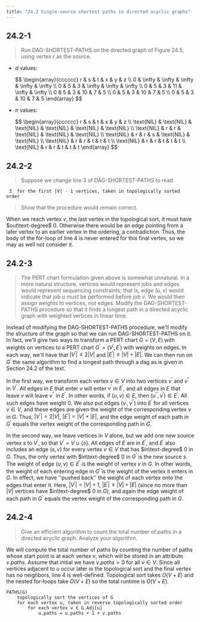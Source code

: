 ```yaml
---
title: "24.2 Single-source shortest paths in directed acyclic graphs"
---
```


## 24.2-1

> Run $\text{DAG-SHORTEST-PATHS}$ on the directed graph of Figure 24.5, using vertex $r$ as the source.

- $d$ values:

    <div>
    $$
    \begin{array}{cccccc}
    r & s & t & x & y & z \\
    0 & \infty & \infty & \infty & \infty & \infty \\
    0 & 5 & 3 & \infty & \infty & \infty \\
    0 & 5 & 3 & 11 & \infty & \infty \\
    0 & 5 & 3 & 10 & 7 & 5 \\
    0 & 5 & 3 & 10 & 7 & 5 \\
    0 & 5 & 3 & 10 & 7 & 5
    \end{array}
    $$
    </div>

- $\pi$ values:

    <div>
    $$
    \begin{array}{cccccc}
    r & s & t & x & y & z \\
    \text{NIL} & \text{NIL} & \text{NIL} & \text{NIL} & \text{NIL} & \text{NIL} \\
    \text{NIL} & r & r & \text{NIL} & \text{NIL} & \text{NIL} \\
    \text{NIL} & r & r & s & \text{NIL} & \text{NIL} \\
    \text{NIL} & r & r & t & t & t \\
    \text{NIL} & r & r & t & t & t \\
    \text{NIL} & r & r & t & t & t 
    \end{array}
    $$
    </div>

## 24.2-2

> Suppose we change line 3 of $\text{DAG-SHORTEST-PATHS}$ to read 
>
```
 3  for the first |V| - 1 vertices, taken in topologically sorted order
```
> 
> Show that the procedure would remain correct.

When we reach vertex $v$, the last vertex in the topological sort, it must have $out\text-degree$ $0$. Otherwise there would be an edge pointing from a later vertex to an earlier vertex in the ordering, a contradiction. Thus, the body of the for-loop of line 4 is never entered for this final vertex, so we may as well not consider it.

## 24.2-3

> The PERT chart formulation given above is somewhat unnatural. In a more natural structure, vertices would represent jobs and edges would represent sequencing constraints; that is, edge $(u, v)$ would indicate that job $u$ must be performed before job $v$. We would then assign weights to vertices, not edges. Modify the $\text{DAG-SHORTEST-PATHS}$ procedure so that it finds a longest path in a directed acyclic graph with weighted vertices in linear time.

Instead of modifying the $\text{DAG-SHORTEST-PATHS}$ procedure, we'll modify the structure of the graph so that we can run $\text{DAG-SHORTEST-PATHS}$ on it. In fact, we'll give two ways to transform a PERT chart $G = (V, E)$ with weights on vertices to a PERT chart $G^\prime = (V^\prime, E^\prime)$ with weights on edges. In each way, we'll have that $|V^\prime| \le 2|V|$ and $|E^\prime| \le |V| + |E|$. We can then run on $G^\prime$ the same algorithm to find a longest path through a dag as is given in Section 24.2 of the text.

In the first way, we transform each vertex $v \in V$ into two vertices $v^\prime$ and $v^{\prime\prime}$ in $V^\prime$. All edges in $E$ that enter $v$ will enter $v^\prime$ in $E^\prime$, and all edges in $E$ that leave $v$ will leave $v^{\prime\prime}$ in $E^\prime$. In other words, if $(u, v) \in E$, then $(u^{\prime\prime}, v^\prime) \in E^\prime$. All such edges have weight $0$. We also put edges $(v^\prime, v^{\prime\prime})$ into $E^\prime$ for all vertices $v \in V$, and these edges are given the weight of the corresponding vertex $v$ in $G$. Thus, $|V^\prime| = 2|V|$, $|E^\prime| = |V| + |E|$, and the edge weight of each path in $G^\prime$ equals the vertex weight of the corresponding path in $G$.

In the second way, we leave vertices in $V$ alone, but we add one new source vertex $s$ to $V^\prime$, so that $V^\prime = V \cup \{s\}$. All edges of $E$ are in $E^\prime$, and $E^\prime$ also includes an edge $(s, v)$ for every vertex $v \in V$ that has $in\text-degree$ $0$ in $G$. Thus, the only vertex with $in\text-degree$ $0$ in $G^\prime$ is the new source $s$. The weight of edge $(u, v) \in E^\prime$ is the weight of vertex $v$ in $G$. In other words, the weight of each entering edge in $G^\prime$ is the weight of the vertex it enters in $G$. In effect, we have ''pushed back'' the weight of each vertex onto the edges that enter it. Here, $|V^\prime| = |V| + 1$, $|E^\prime| \le |V| + |E|$ (since no more than $|V|$ vertices have $in\text-degree$ $0$ in $G$), and again the edge weight of each path in $G^\prime$ equals the vertex weight of the corresponding path in $G$.

## 24.2-4

> Give an efficient algorithm to count the total number of paths in a directed acyclic graph. Analyze your algorithm.

We will compute the total number of paths by counting the number of paths whose start point is at each vertex $v$, which will be stored in an attribute $v.paths$. Assume that initial we have $v.paths = 0$ for all $v \in V$. Since all vertices adjacent to $u$ occur later in the topological sort and the final vertex has no neighbors, line 4 is well-defined. Topological sort takes $O(V + E)$ and the nested for-loops take $O(V + E)$ so the total runtime is $O(V + E)$.

```
PATHS(G)
    topologically sort the vertices of G
    for each vertex u, taken in reverse topologically sorted order
        for each vertex v ∈ G.Adj[u]
            u.paths = u.paths + 1 + v.paths
```
        